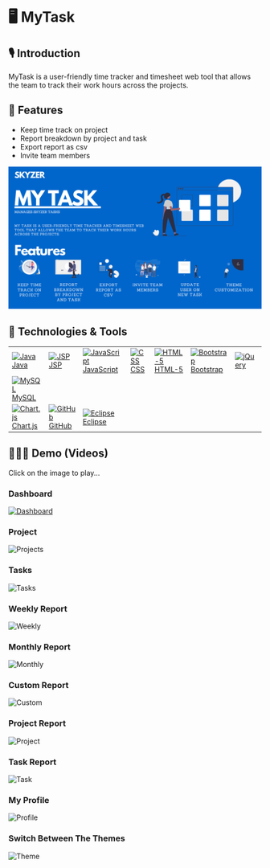 # 🖥 MyTask

## 🎙 Introduction
MyTask is a user-friendly time tracker and timesheet web tool that allows the team to track their work hours across the projects. 

## 📑 Features 
- Keep time track on project
- Report breakdown by project and task 
- Export report as csv
- Invite team members 

![Introduction](https://github.com/jaysolanki46/MyTask/blob/master/demo/Intro.png)

## 🚀 Technologies & Tools
<table>
    <tbody>
        <tr>
              <td><a href="#"><img alt="Java" title="Java" height="40px" width="50px"
                        src="https://user-images.githubusercontent.com/25057099/117538162-05c05200-b059-11eb-9b36-a04c54e6d60f.png" /> Java
              </a>
            </td>
           <td><a href="#"><img alt="JSP" title="JSP" height="40px" width="50px"
                        src="https://user-images.githubusercontent.com/25057099/117538245-65b6f880-b059-11eb-8222-d5ecaa34017c.png" /> JSP
              </a>
            </td>
            <td><a href="#"><img alt="JavaScript" title="JavaScript" height="40px" width="50px"
                        src="https://user-images.githubusercontent.com/25057099/117538186-1e306c80-b059-11eb-942d-dd149d8ee659.png" /> JavaScript
              </a>
            </td>
            <td><a href="#"><img alt="CSS" title="CSS" height="40px" width="50px"
                        src="https://user-images.githubusercontent.com/25057099/117537940-07d5e100-b058-11eb-8bd0-9be8446f7704.png" /> CSS
              </a>
            </td>
            <td><a href="#"><img alt="HTML-5" title="HTML-5" height="40px" width="50px"
                        src="https://user-images.githubusercontent.com/25057099/117538147-f17c5500-b058-11eb-860a-e608a9cf3bac.png" /> HTML-5
              </a>
            </td>
            <td><a href="#"><img alt="Bootstrap" title="Bootstrap" height="40px" width="50px"
                        src="https://user-images.githubusercontent.com/25057099/117537874-bf1e2800-b057-11eb-9e30-7a8cf54bd458.png" /> Bootstrap
              </a>
            </td>
            <td><a href="#"><img alt="jQuery" title="jQuery" height="40px" width="120px"
                          src="https://user-images.githubusercontent.com/25057099/117538225-4e780b00-b059-11eb-9afb-674c036841b5.png" />
              </a>
            </td>
      </tr>
      <tr>
            <td><a href="#"><img alt="MySQL" title="MySQL" height="40px" width="50px"
                          src="https://user-images.githubusercontent.com/25057099/117538276-926b1000-b059-11eb-99ea-3ba2f94506c6.png" /> MySQL
              </a>
            </td>
      </tr>
      <tr>
          <td><a href="#"><img alt="Chart.js" title="Chart.js" height="40px" width="50px"
                          src="https://user-images.githubusercontent.com/25057099/117569480-fb19c180-b119-11eb-8697-89ecf08e2ca9.png" /> Chart.js
                  </a>
           </td>
            <td><a href="#"><img alt="GitHub" title="GitHub" height="40px" width="50px"
                          src="https://user-images.githubusercontent.com/25057099/117538085-9d717080-b058-11eb-9b90-0ec2e4090520.png" /> GitHub
              </a>
            </td>
          <td><a href="#"><img alt="Eclipse" title="Eclipse" height="40px" width="50px"
                        src="https://user-images.githubusercontent.com/25057099/117537991-3e136080-b058-11eb-9c21-2c7c62442790.png" /> Eclipse
          </a>
        </td>
      </tr>
  </tbody>
</table>

##  👨🏽‍🏫  Demo (Videos)

Click on the image to play...

### Dashboard

[![Dashboard](https://user-images.githubusercontent.com/25057099/136632227-e48ded27-382d-41bd-8cd4-f8004dccb82e.png)](https://www.youtube.com/watch?v=I2Q3YjQnQw4&ab_channel=SkyzerTechnologies)


### Project

![Projects](https://user-images.githubusercontent.com/25057099/136632257-755a9882-c125-4056-ae19-0bb19395db16.png)


### Tasks

![Tasks](https://user-images.githubusercontent.com/25057099/136632281-000149d5-fec3-46b4-a7d1-a83a21083b6e.png)


### Weekly Report

![Weekly](https://user-images.githubusercontent.com/25057099/136632293-b8e9a756-f683-42e2-961a-2a30a32f5afe.png)


### Monthly Report

![Monthly](https://user-images.githubusercontent.com/25057099/136632298-8324c3da-dabf-457f-a618-f4a6dd1ace24.png)


### Custom Report

![Custom](https://user-images.githubusercontent.com/25057099/136632305-aefa6c6f-1c11-485c-a372-d65beeaeed47.png)


### Project Report

![Project](https://user-images.githubusercontent.com/25057099/136632313-a2e9fc5f-f403-4612-9dcf-a11d11e9890b.png)


### Task Report

![Task](https://user-images.githubusercontent.com/25057099/136632323-ef3a4eb1-cf4c-42d9-b371-1ff561cb37c9.png)


### My Profile

![Profile](https://user-images.githubusercontent.com/25057099/136632337-46bec6b7-aea6-4255-81ce-eb1355399cd0.png)


### Switch Between The Themes

![Theme](https://user-images.githubusercontent.com/25057099/136632368-b27e4149-7cfc-480f-b8db-cd1742a99a15.png)



